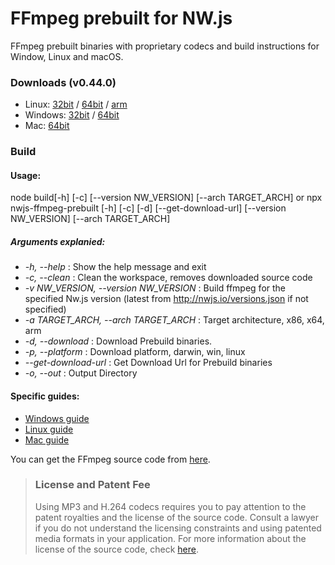 # FFmpeg prebuilt for NW.js


FFmpeg prebuilt binaries with proprietary codecs and build instructions for Window, Linux and macOS.


### Downloads (v0.44.0)
- Linux: [32bit](https://github.com/iteufel/nwjs-ffmpeg-prebuilt/releases/download/0.44.0/0.44.0-linux-ia32.zip) / [64bit](https://github.com/iteufel/nwjs-ffmpeg-prebuilt/releases/download/0.44.0/0.44.0-linux-x64.zip) / [arm](https://github.com/iteufel/nwjs-ffmpeg-prebuilt/releases/download/0.44.0/0.44.0-linux-arm.zip)
- Windows: [32bit](https://github.com/iteufel/nwjs-ffmpeg-prebuilt/releases/download/0.44.0/0.44.0-win-ia32.zip) / [64bit](https://github.com/iteufel/nwjs-ffmpeg-prebuilt/releases/download/0.44.0/0.44.0-win-x64.zip)
- Mac: [64bit](https://github.com/iteufel/nwjs-ffmpeg-prebuilt/releases/download/0.44.0/0.44.0-osx-x64.zip)

### Build

#### Usage:

node build[-h] [-c] [--version NW_VERSION] [--arch TARGET_ARCH]
or
npx nwjs-ffmpeg-prebuilt [-h] [-c] [-d] [--get-download-url] [--version NW_VERSION] [--arch TARGET_ARCH]
##### Arguments explanied:

-  *-h, --help* : Show the help message and exit
-  *-c, --clean* : Clean the workspace, removes downloaded source code
-  *-v NW_VERSION, --version NW_VERSION* : Build ffmpeg for the specified Nw.js version (latest from http://nwjs.io/versions.json if not specified)
-  *-a TARGET_ARCH, --arch TARGET_ARCH* : Target architecture, x86, x64, arm
-  *-d, --download* : Download Prebuild binaries.
-  *-p, --platform* : Download platform, darwin, win, linux
-  *--get-download-url* : Get Download Url for Prebuild binaries
-  *-o, --out* : Output Directory

#### Specific guides:

- [Windows guide](guides/build_windows.md)
- [Linux guide](guides/build_linux.md)
- [Mac guide](guides/build_mac.md)

You can get the FFmpeg source code from [here](https://chromium.googlesource.com/chromium/third_party/ffmpeg).

>### License and Patent Fee
> Using MP3 and H.264 codecs requires you to pay attention to the patent royalties and the license of the source code. Consult a lawyer if you do not understand the licensing constraints and using patented media formats in your application. For more information about the license of the source code, check [here](https://chromium.googlesource.com/chromium/third_party/ffmpeg.git/+/master/CREDITS.chromium).
